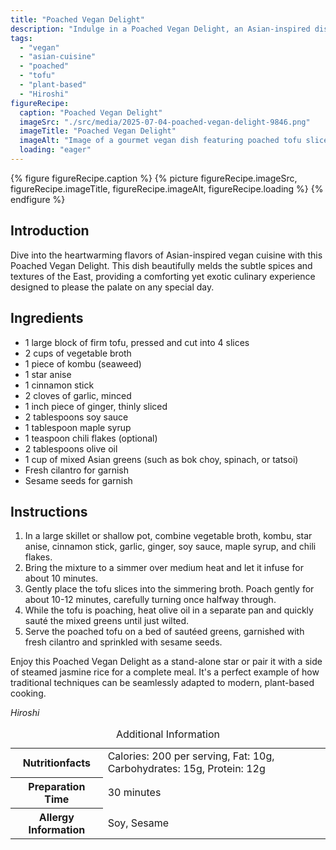 ```yaml
---
title: "Poached Vegan Delight"
description: "Indulge in a Poached Vegan Delight, an Asian-inspired dish that uses simple, flavorful ingredients to create a comforting vegan meal perfect for any day."
tags:
  - "vegan"
  - "asian-cuisine"
  - "poached"
  - "tofu"
  - "plant-based"
  - "Hiroshi"
figureRecipe: 
  caption: "Poached Vegan Delight"
  imageSrc: "./src/media/2025-07-04-poached-vegan-delight-9846.png"
  imageTitle: "Poached Vegan Delight"
  imageAlt: "Image of a gourmet vegan dish featuring poached tofu slices on a bed of vibrant Asian greens, garnished with cilantro and sesame seeds, illuminated by natural light."
  loading: "eager"
---
```


{% figure figureRecipe.caption %}
{% picture figureRecipe.imageSrc, figureRecipe.imageTitle, figureRecipe.imageAlt, figureRecipe.loading %}
{% endfigure %}

## Introduction

Dive into the heartwarming flavors of Asian-inspired vegan cuisine with this Poached Vegan Delight. This dish beautifully melds the subtle spices and textures of the East, providing a comforting yet exotic culinary experience designed to please the palate on any special day.

## Ingredients

- 1 large block of firm tofu, pressed and cut into 4 slices
- 2 cups of vegetable broth
- 1 piece of kombu (seaweed)
- 1 star anise
- 1 cinnamon stick
- 2 cloves of garlic, minced
- 1 inch piece of ginger, thinly sliced
- 2 tablespoons soy sauce
- 1 tablespoon maple syrup
- 1 teaspoon chili flakes (optional)
- 2 tablespoons olive oil
- 1 cup of mixed Asian greens (such as bok choy, spinach, or tatsoi)
- Fresh cilantro for garnish
- Sesame seeds for garnish

## Instructions

1. In a large skillet or shallow pot, combine vegetable broth, kombu, star anise, cinnamon stick, garlic, ginger, soy sauce, maple syrup, and chili flakes.
2. Bring the mixture to a simmer over medium heat and let it infuse for about 10 minutes.
3. Gently place the tofu slices into the simmering broth. Poach gently for about 10-12 minutes, carefully turning once halfway through.
4. While the tofu is poaching, heat olive oil in a separate pan and quickly sauté the mixed greens until just wilted.
5. Serve the poached tofu on a bed of sautéed greens, garnished with fresh cilantro and sprinkled with sesame seeds.

Enjoy this Poached Vegan Delight as a stand-alone star or pair it with a side of steamed jasmine rice for a complete meal. It's a perfect example of how traditional techniques can be seamlessly adapted to modern, plant-based cooking.

*Hiroshi*

<table><caption class='sr-only'>Additional Information</caption><tr><th>Nutritionfacts</th><td>Calories: 200 per serving, Fat: 10g, Carbohydrates: 15g, Protein: 12g&nbsp;</td></tr><tr><th>Preparation Time</th><td>30 minutes&nbsp;</td></tr><tr><th>Allergy Information</th><td>Soy, Sesame&nbsp;</td></tr></table>

